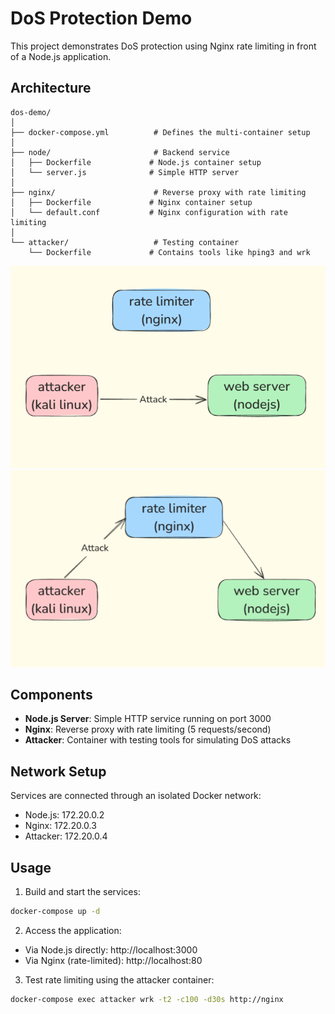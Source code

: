# DoS Protection Demo

This project demonstrates DoS protection using Nginx rate limiting in front of a Node.js application.

## Architecture

```
dos-demo/
│
├── docker-compose.yml          # Defines the multi-container setup
│
├── node/                       # Backend service
│   ├── Dockerfile             # Node.js container setup
│   └── server.js              # Simple HTTP server
│
├── nginx/                      # Reverse proxy with rate limiting
│   ├── Dockerfile             # Nginx container setup
│   └── default.conf           # Nginx configuration with rate limiting
│
└── attacker/                   # Testing container
    └── Dockerfile             # Contains tools like hping3 and wrk
```

![alt text](image.png)
![alt text](image-1.png)

## Components

- **Node.js Server**: Simple HTTP service running on port 3000
- **Nginx**: Reverse proxy with rate limiting (5 requests/second)
- **Attacker**: Container with testing tools for simulating DoS attacks

## Network Setup

Services are connected through an isolated Docker network:
- Node.js: 172.20.0.2
- Nginx: 172.20.0.3
- Attacker: 172.20.0.4

## Usage

1. Build and start the services:
```bash
docker-compose up -d
```

2. Access the application:
- Via Node.js directly: http://localhost:3000
- Via Nginx (rate-limited): http://localhost:80

3. Test rate limiting using the attacker container:
```bash
docker-compose exec attacker wrk -t2 -c100 -d30s http://nginx
```